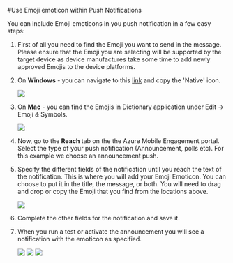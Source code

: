 <properties 
    pageTitle="Use Emoji emoticons within Azure Mobile Engagement" 
    description="How to use Emoji emoticons within your push notifications"     
    services="mobile-engagement" 
    documentationCenter="mobile" 
    authors="piyushjo" 
    manager="dwrede" 
    editor="" />

<tags 
    ms.service="mobile-engagement" 
    ms.workload="mobile" 
    ms.tgt_pltfrm="mobile-windows-phone" 
    ms.devlang="na" 
    ms.topic="article" 
    ms.date="08/19/2016" 
    ms.author="piyushjo" />

#<a name="use-emoji-emoticon-within-push-notifications"></a>Use Emoji emoticon within Push Notifications

You can include Emoji emoticons in you push notification in a few easy steps: 

1. First of all you need to find the Emoji you want to send in the message. Please ensure that the Emoji you are selecting will be supported by the target device as device manufactures take some time to add newly approved Emojis to the device platforms. 

2. On **Windows** - you can navigate to this [link](http://apps.timwhitlock.info/emoji/tables/unicode) and copy the 'Native' icon.

    ![][7] 

3. On **Mac** - you can find the Emojis in Dictionary application under Edit -> Emoji & Symbols.

    ![][6] 

4. Now, go to the **Reach** tab on the the Azure Mobile Engagement portal. Select the type of your push notification (Announcement, polls etc). For this example we choose an announcement push.

5. Specify the different fields of the notification until you reach the text of the notification. This is where you will add your Emoji Emoticon. You can choose to put it in the title, the message, or both. You will need to drag and drop or copy the Emoji that you find from the locations above. 

    ![][1]

6. Complete the other fields for the notification and save it. 

7. When you run a test or activate the announcement you will see a notification with the emoticon as specified.   

    ![][3] ![][4] ![][5]

<!-- Images. -->
[1]: ./media/mobile-engagement-use-emoji-with-push/notification_input.png
[3]: ./media/mobile-engagement-use-emoji-with-push/iOS_Emoji.png
[4]: ./media/mobile-engagement-use-emoji-with-push/Android_Emoji.png
[5]: ./media/mobile-engagement-use-emoji-with-push/WindowsPhone_Emoji.png
[6]: ./media/mobile-engagement-use-emoji-with-push/Mac_SelectEmoji.png
[7]: ./media/mobile-engagement-use-emoji-with-push/Windows_SelectEmoji.png

